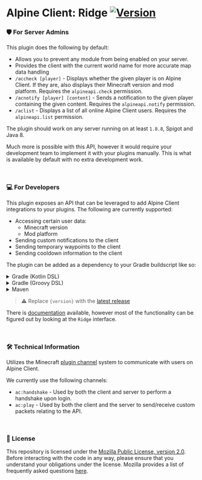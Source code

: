# Alpine Client: Ridge [![Version](https://lib.alpn.cloud/api/badge/latest/releases/com/alpineclient/ridge?color=A62639&name=Latest)](https://lib.alpn.cloud/#/releases/com/alpineclient/ridge)

### 🛡️ For Server Admins
This plugin does the following by default:

- Allows you to prevent any module from being enabled on your server.
- Provides the client with the current world name for more accurate map data handling
- `/accheck [player]` - Displays whether the given player is on Alpine Client. If they are, also displays their Minecraft version and mod platform. Requires the `alpineapi.check` permission.
- `/acnotify [player] [content]` - Sends a notification to the given player containing the given content.  Requires the `alpineapi.notify` permission.
- `/aclist` - Displays a list of all online Alpine Client users. Requires the `alpineapi.list` permission.

The plugin should work on any server running on at least `1.8.8`, Spigot and Java 8.

Much more is possible with this API, however it would require your development team to implement it with your plugins manually. This is what is available by default with no extra development work.

<br/>

### 💻 For Developers
This plugin exposes an API that can be leveraged to add Alpine Client integrations to your plugins. The following are currently supported:

- Accessing certain user data:
  - Minecraft version
  - Mod platform
- Sending custom notifications to the client
- Sending temporary waypoints to the client
- Sending cooldown information to the client

The plugin can be added as a dependency to your Gradle buildscript like so:

<details>
<summary>Gradle (Kotlin DSL)</summary>

```kotlin
repositories {
    maven("https://lib.alpn.cloud/releases")
}

dependencies {
    compileOnly("com.alpineclient:ridge-api:{version}")
}
```
</details>


<details>
<summary>Gradle (Groovy DSL)</summary>

```groovy
repositories {
    maven {
        url 'https://lib.alpn.cloud/releases'
    }
}

dependencies {
    compileOnly 'com.alpineclient:ridge-api:{version}'
}
```
</details>

<details>
<summary>Maven</summary>

```xml
<repositories>
  <repository>
    <name>Alpine Public</name>
    <url>https://lib.alpn.cloud/releases</url>
  </repository>
</repositories>

<dependencies>
  <dependency>
    <groupId>com.alpineclient</groupId>
    <artifactId>ridge-api</artifactId>
    <version>{version}</version>
  </dependency>
</dependencies>
```
</details>

> ⚠️ Replace `{version}` with the [latest release](https://github.com/alpine-client/ridge/releases/)

There is [documentation](https://lib.alpn.cloud/javadoc/snapshots/com/alpineclient/ridge-api/latest) available, however most of the functionality can be figured out by looking at the `Ridge` interface.

<br/>

### 🛠️ Technical Information
Utilizes the Minecraft [plugin channel](https://wiki.vg/Plugin_channels) system to communicate with users on Alpine Client.

We currently use the following channels:

- `ac:handshake` - Used by both the client and server to perform a handshake upon login.
- `ac:play` - Used by both the client and the server to send/receive custom packets relating to the API.

<br/>

### 📜 License
This repository is licensed under the [Mozilla Public License, version 2.0](https://www.mozilla.org/en-US/MPL/2.0/). Before interacting with the code in any way, please ensure that you understand your obligations under the license. Mozilla provides a list of frequently asked questions [here](https://www.mozilla.org/en-US/MPL/2.0/FAQ/).
